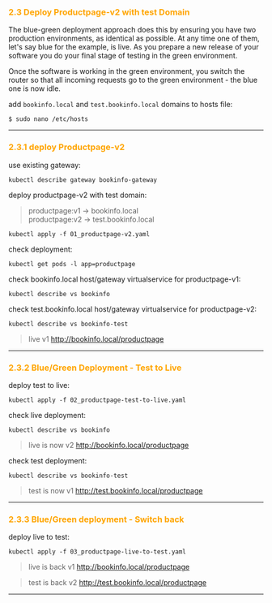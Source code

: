 ### <font color="orange"> 2.3 Deploy Productpage-v2 with test Domain </font>
The blue-green deployment approach does this by ensuring you have two production environments, as identical as possible. At any time one of them, let's say blue for the example, is live. As you prepare a new release of your software you do your final stage of testing in the green environment.  

Once the software is working in the green environment, you switch the router so that all incoming requests go to the green environment - the blue one is now idle.  


add `bookinfo.local` and `test.bookinfo.local` domains to hosts file:
```
$ sudo nano /etc/hosts
```
---

### <font color="orange"> 2.3.1 deploy Productpage-v2 </font>  
use existing gateway:
```
kubectl describe gateway bookinfo-gateway
```
deploy productpage-v2 with test domain:
> productpage:v1 → bookinfo.local  
> productpage:v2 → test.bookinfo.local
```
kubectl apply -f 01_productpage-v2.yaml
```
check deployment:
```
kubectl get pods -l app=productpage
```
check bookinfo.local host/gateway virtualservice for productpage-v1:
```
kubectl describe vs bookinfo
```
check test.bookinfo.local host/gateway virtualservice for productpage-v2:
```
kubectl describe vs bookinfo-test
```
> live v1 http://bookinfo.local/productpage  
---

### <font color="orange"> 2.3.2 Blue/Green Deployment - Test to Live </font>
deploy test to live:
```
kubectl apply -f 02_productpage-test-to-live.yaml
```
check live deployment:
```
kubectl describe vs bookinfo
```
> live is now v2 http://bookinfo.local/productpage  

check test deployment:
```
kubectl describe vs bookinfo-test
```
> test is now v1 http://test.bookinfo.local/productpage  
---

### <font color="orange"> 2.3.3 Blue/Green deployment - Switch back </font>
deploy live to test:
```
kubectl apply -f 03_productpage-live-to-test.yaml
```
> live is back v1 http://bookinfo.local/productpage  

> test is back v2 http://test.bookinfo.local/productpage  
---